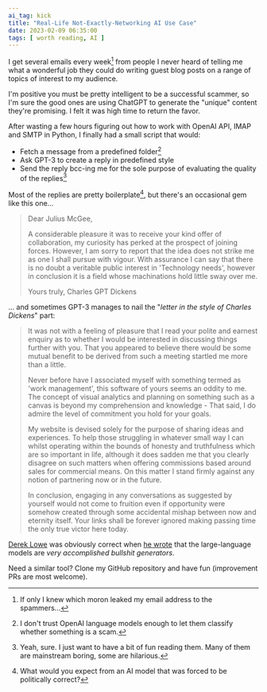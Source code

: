 ```yaml
---
ai_tag: kick
title: "Real-Life Not-Exactly-Networking AI Use Case"
date: 2023-02-09 06:35:00
tags: [ worth reading, AI ]
---
```

I get several emails every week[^LEM] from people I never heard of telling me what a wonderful job they could do writing guest blog posts on a range of topics of interest to my audience.

I'm positive you must be pretty intelligent to be a successful scammer, so I'm sure the good ones are using ChatGPT to generate the "unique" content they're promising. I felt it was high time to return the favor.
<!--more-->
After wasting a few hours figuring out how to work with OpenAI API, IMAP and SMTP in Python, I finally had a small script that would:

* Fetch a message from a predefined folder[^PF]
* Ask GPT-3 to create a reply in predefined style
* Send the reply bcc-ing me for the sole purpose of evaluating the quality of the replies[^YS]

Most of the replies are pretty boilerplate[^BP], but there's an occasional gem like this one...

> Dear Julius McGee,
>
> A considerable pleasure it was to receive your kind offer of collaboration, my curiosity has perked at the prospect of joining forces. However, I am sorry to report that the idea does not strike me as one I shall pursue with vigour. With assurance I can say that there is no doubt a veritable public interest in 'Technology needs', however in conclusion it is a field whose machinations hold little sway over me.
>
> Yours truly,
> Charles GPT Dickens

... and sometimes GPT-3 manages to nail the "_letter in the style of Charles Dickens_" part:

> It was not with a feeling of pleasure that I read your polite and earnest enquiry as to whether I would be interested in discussing things further with you. That you appeared to believe there would be some mutual benefit to be derived from such a meeting startled me more than a little. 
>
> Never before have I associated myself with something termed as 'work management', this software of yours seems an oddity to me. The concept of visual analytics and planning on something such as a canvas is beyond my comprehension and knowledge - That said, I do admire the level of commitment you hold for your goals. 
>
> My website is devised solely for the purpose of sharing ideas and experiences. To help those struggling in whatever small way I can whilst operating within the bounds of honesty and truthfulness which are so important in life, although it does sadden me that you clearly disagree on such matters when offering commissions based around sales for commercial means. On this matter I stand firmly against any notion of partnering now or in the future.  
>
> In conclusion, engaging in any conversations as suggested by yourself would not come to fruition even if opportunity were somehow created through some accidental mishap between now and eternity itself. Your links shall be forever ignored making passing time the only true victor here today. 

[Derek Lowe](https://en.wikipedia.org/wiki/Derek_Lowe_(chemist)) was obviously correct when [he wrote](https://www.science.org/content/blog-post/thoughts-chatgpt-and-its-ilk) that the large-language models are _very accomplished bullshit generators_.

Need a similar tool? Clone my GitHub repository and have fun (improvement PRs are most welcome).

[^BP]: What would you expect from an AI model that was forced to be politically correct?

[^PF]: I don't trust OpenAI language models enough to let them classify whether something is a scam.

[^LEM]: If only I knew which moron leaked my email address to the spammers...

[^YS]: Yeah, sure. I just want to have a bit of fun reading them. Many of them are mainstream boring, some are hilarious.